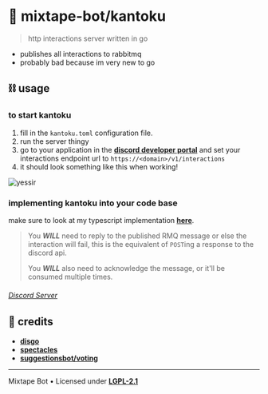 # 📡 mixtape-bot/kantoku

> http interactions server written in go

- publishes all interactions to rabbitmq
- probably bad because im very new to go

## ⛓️ usage

### to start kantoku

1. fill in the `kantoku.toml` configuration file.
2. run the server thingy
3. go to your application in the [**discord developer portal**](https://discord.com/developers/applications) and set
   your interactions endpoint url to `https://<domain>/v1/interactions`
4. it should look something like this when working!

![yessir](https://media.discordapp.net/attachments/830270945213284403/933854420410728458/unknown.png)

### implementing kantoku into your code base

make sure to look at my typescript implementation [**here**](/test).

> You **_WILL_** need to reply to the published RMQ message or else the interaction will fail,
> this is the equivalent of `POST`ing a response to the discord api.
>
> You **_WILL_** also need to acknowledge the message, or it'll be consumed multiple times.

###### [Discord Server](https://discord.gg/Vkbmb8kuH4)

## 📜 credits

- [**disgo**](https://github.com/DisgoOrg/Disgo)
- [**spectacles**](https://github.com/spac-tacles/go)
- [**suggestionsbot/voting**](https://github.com/suggestionsbot/voting)

---

Mixtape Bot &bull; Licensed under [**LGPL-2.1**](/LICENSE) 
